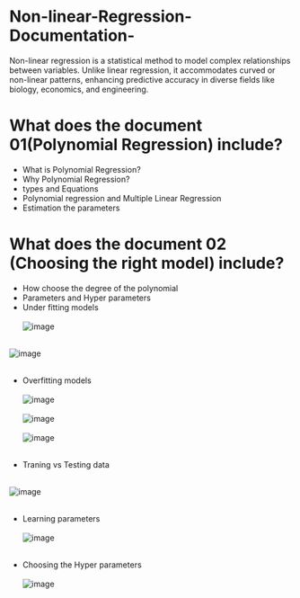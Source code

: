 # Non-linear-Regression-Documentation-
Non-linear regression is a statistical method to model complex relationships between variables. Unlike linear regression, it accommodates curved or non-linear patterns, enhancing predictive accuracy in diverse fields like biology, economics, and engineering.


# What does the document 01(Polynomial Regression) include? #

* What is Polynomial Regression?
* Why Polynomial Regression?
* types and Equations
* Polynomial regression and Multiple Linear Regression
* Estimation the parameters

# What does the document 02 (Choosing the right model) include? #

* How choose the degree of the polynomial
* Parameters and Hyper parameters
* Under fitting models<br><br>
![image](https://github.com/778569/Non-linear-Regression-Documentation-/assets/52319671/841e6cb7-d700-4107-856b-ceb6325f16c2)<br><br>

![image](https://github.com/778569/Non-linear-Regression-Documentation-/assets/52319671/c1065030-bc7f-456c-a83d-253885ef75e5)<br><br>


* Overfitting  models<br><br>
![image](https://github.com/778569/Non-linear-Regression-Documentation-/assets/52319671/3be94ba2-4233-453d-bee2-e2b353986635)<br><br>
![image](https://github.com/778569/Non-linear-Regression-Documentation-/assets/52319671/53ca23fe-5ed6-4114-b792-c5b152d1fce8)<br><br>
![image](https://github.com/778569/Non-linear-Regression-Documentation-/assets/52319671/23136b30-7272-4e52-8d49-9acd4f167aa2)<br><br>

* Traning vs Testing data <br><br>

![image](https://github.com/778569/Non-linear-Regression-Documentation-/assets/52319671/c42c5d82-812c-446a-9a7e-e205b007a752)<br><br>

* Learning parameters <br><br>
![image](https://github.com/778569/Non-linear-Regression-Documentation-/assets/52319671/14fa18ce-5782-41f1-865e-323624ea8f12)<br><br>

* Choosing the Hyper parameters <br><br>
![image](https://github.com/778569/Non-linear-Regression-Documentation-/assets/52319671/5557d60a-a01c-46a9-adc9-41aa1d912bc9) <br><br>


  
